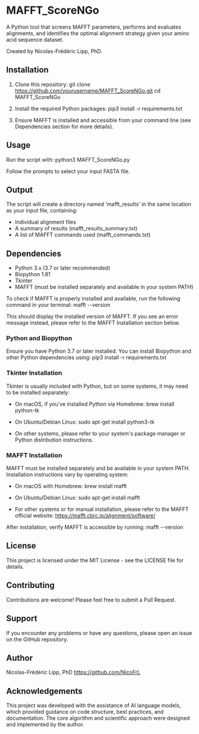 # MAFFT_ScoreNGo

A Python tool that screens MAFFT parameters, performs and evaluates alignments, and identifies the optimal alignment strategy given your amino acid sequence dataset.

Created by Nicolas-Frédéric Lipp, PhD. 

## Installation

1. Clone this repository:
   git clone https://github.com/yourusername/MAFFT_ScoreNGo.git
   cd MAFFT_ScoreNGo

2. Install the required Python packages:
   pip3 install -r requirements.txt

3. Ensure MAFFT is installed and accessible from your command line (see Dependencies section for more details).

## Usage

Run the script with:
python3 MAFFT_ScoreNGo.py

Follow the prompts to select your input FASTA file.

## Output

The script will create a directory named 'mafft_results' in the same location as your input file, containing:
- Individual alignment files
- A summary of results (mafft_results_summary.txt)
- A list of MAFFT commands used (mafft_commands.txt)

## Dependencies

- Python 3.x (3.7 or later recommended)
- Biopython 1.81
- Tkinter
- MAFFT (must be installed separately and available in your system PATH)

To check if MAFFT is properly installed and available, run the following command in your terminal:
mafft --version

This should display the installed version of MAFFT. If you see an error message instead, please refer to the MAFFT Installation section below.

### Python and Biopython

Ensure you have Python 3.7 or later installed. You can install Biopython and other Python dependencies using:
pip3 install -r requirements.txt

### Tkinter Installation

Tkinter is usually included with Python, but on some systems, it may need to be installed separately:

- On macOS, if you've installed Python via Homebrew:
  brew install python-tk

- On Ubuntu/Debian Linux:
  sudo apt-get install python3-tk

- On other systems, please refer to your system's package manager or Python distribution instructions.

### MAFFT Installation

MAFFT must be installed separately and be available in your system PATH. Installation instructions vary by operating system:

- On macOS with Homebrew:
  brew install mafft

- On Ubuntu/Debian Linux:
  sudo apt-get install mafft

- For other systems or for manual installation, please refer to the MAFFT official website: https://mafft.cbrc.jp/alignment/software/

After installation, verify MAFFT is accessible by running:
mafft --version

## License

This project is licensed under the MIT License - see the LICENSE file for details.

## Contributing

Contributions are welcome! Please feel free to submit a Pull Request.

## Support

If you encounter any problems or have any questions, please open an issue on the GitHub repository.

## Author

Nicolas-Frédéric Lipp, PhD
https://github.com/NicoFrL

## Acknowledgements

This project was developed with the assistance of AI language models, which provided guidance on code structure, best practices, and documentation. The core algorithm and scientific approach were designed and implemented by the author.
